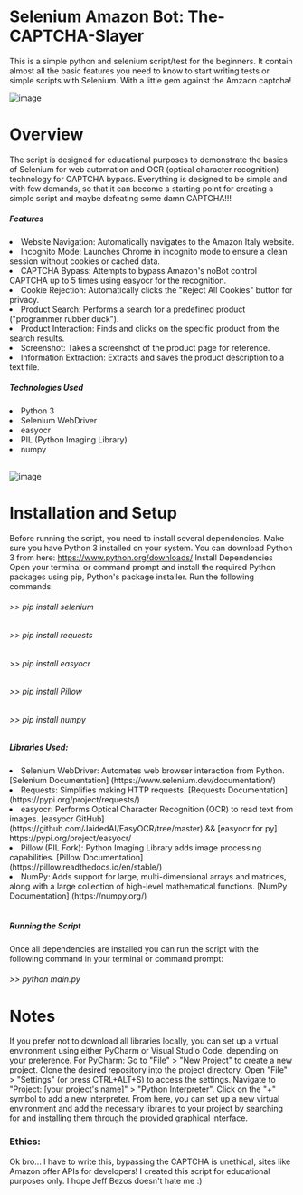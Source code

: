 # Selenium Amazon Bot: The-CAPTCHA-Slayer
This is a simple python and selenium script/test for the beginners. It contain almost all the basic features you need to know to start writing tests or simple scripts with Selenium. With a little gem against the Amzaon captcha!  

![image](https://github.com/GianIac/SeleniumAmazonBot-The-CAPTCHA-Slayer/assets/80957309/9c268cf7-5cc0-4f95-9663-6ed7b20af0d8)

# Overview 
The script is designed for educational purposes to demonstrate the basics of Selenium for web automation and OCR (optical character recognition) technology for CAPTCHA bypass. Everything is designed to be simple and with few demands, so that it can become a starting point for creating a simple script and maybe defeating some damn CAPTCHA!!!

<h5>Features</h5>
<li>Website Navigation: Automatically navigates to the Amazon Italy website.</li>
<li>Incognito Mode: Launches Chrome in incognito mode to ensure a clean session without cookies or cached data.</li>
<li>CAPTCHA Bypass: Attempts to bypass Amazon's noBot control CAPTCHA up to 5 times using easyocr for the recognition.</li>
<li>Cookie Rejection: Automatically clicks the "Reject All Cookies" button for privacy.</li>
<li>Product Search: Performs a search for a predefined product ("programmer rubber duck").</li>
<li>Product Interaction: Finds and clicks on the specific product from the search results.</li>
<li>Screenshot: Takes a screenshot of the product page for reference.</li>
<li>Information Extraction: Extracts and saves the product description to a text file.</li>
<p></p>

<h5>Technologies Used</h5>
<li>Python 3</li>
<li>Selenium WebDriver</li>
<li>easyocr</li>
<li>PIL (Python Imaging Library)</li>
<li>numpy</li>
<br>

![image](https://github.com/GianIac/SeleniumAmazonBot-The-CAPTCHA-Slayer/assets/80957309/22f1fb46-6d44-4544-9b59-6dda6c7f3efa)

# Installation and Setup
Before running the script, you need to install several dependencies. Make sure you have Python 3 installed on your system. You can download Python 3 from here:
https://www.python.org/downloads/
Install Dependencies
Open your terminal or command prompt and install the required Python packages using pip, Python's package installer. 
Run the following commands:
<h6> >> pip install selenium</h6>
<h6> >> pip install requests</h6>
<h6> >> pip install easyocr</h6>
<h6> >> pip install Pillow</h6>
<h6> >> pip install numpy</h6>

<h5>Libraries Used:</h5>
<li>Selenium WebDriver: Automates web browser interaction from Python. 
  [Selenium Documentation] (https://www.selenium.dev/documentation/)</li>
<li>Requests: Simplifies making HTTP requests. 
  [Requests Documentation] (https://pypi.org/project/requests/)</li>
<li>easyocr: Performs Optical Character Recognition (OCR) to read text from images. 
  [easyocr GitHub](https://github.com/JaidedAI/EasyOCR/tree/master) && [easyocr for py] https://pypi.org/project/easyocr/</li>
<li>Pillow (PIL Fork): Python Imaging Library adds image processing capabilities. 
  [Pillow Documentation] (https://pillow.readthedocs.io/en/stable/)</li>
<li>NumPy: Adds support for large, multi-dimensional arrays and matrices, along with a large collection of high-level mathematical functions. 
  [NumPy Documentation] (https://numpy.org/)</li>
<br>
<h5>Running the Script</h5>
Once all dependencies are installed you can run the script with the following command in your terminal or command prompt:
<h6> >> python main.py</h6>

# Notes
If you prefer not to download all libraries locally, you can set up a virtual environment using either PyCharm or Visual Studio Code, depending on your preference.
For PyCharm:
Go to "File" > "New Project" to create a new project.
Clone the desired repository into the project directory.
Open "File" > "Settings" (or press CTRL+ALT+S) to access the settings.
Navigate to "Project: [your project's name]" > "Python Interpreter".
Click on the "+" symbol to add a new interpreter.
From here, you can set up a new virtual environment and add the necessary libraries to your project by searching for and installing them through the provided graphical interface.

<h3>Ethics:</h3>
Ok bro... I have to write this, bypassing the CAPTCHA is unethical, sites like Amazon offer APIs for developers!
I created this script for educational purposes only. I hope Jeff Bezos doesn't hate me :) 

